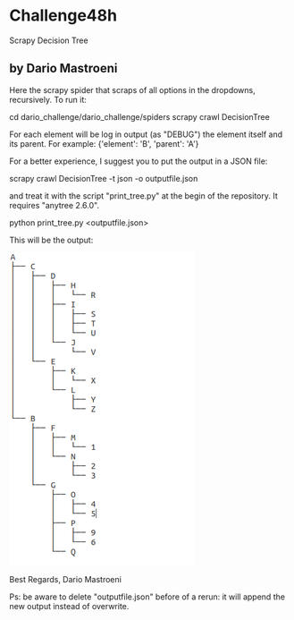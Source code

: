 # Challenge48h
Scrapy Decision Tree

by Dario Mastroeni
---------------------

Here the scrapy spider that scraps of all options in the dropdowns, recursively.
To run it:

cd dario_challenge/dario_challenge/spiders
scrapy crawl DecisionTree

For each element will be log in output (as "DEBUG") the element itself and its parent.
For example: {'element': 'B', 'parent': 'A'}

For a better experience, I suggest you to put the output in a JSON file:

scrapy crawl DecisionTree -t json -o outputfile.json


and treat it with the script "print_tree.py" at the begin of the repository. It requires "anytree 2.6.0".

python print_tree.py <outputfile.json>

This will be the output:

![Screenshot](SOLUTION.png)


Best Regards,
 Dario Mastroeni
   
   
Ps: be aware to delete "outputfile.json" before of a rerun: it will append the new output instead of overwrite.
